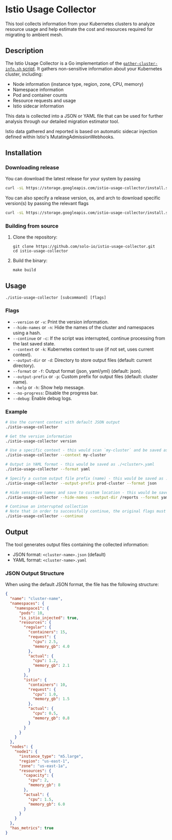 # Istio Usage Collector

This tool collects information from your Kubernetes clusters to analyze resource usage and help estimate the cost and resources required for migrating to ambient mesh.

## Description

The Istio Usage Collector is a Go implementation of the [`gather-cluster-info.sh` script](https://github.com/solo-io/scripts-public/blob/4c728ffca1babab525687063f99ac3e24fda3fa1/ambient-mesh/migration/v1/gather-cluster-info.sh). It gathers non-sensitive information about your Kubernetes cluster, including:

- Node information (instance type, region, zone, CPU, memory)
- Namespace information
- Pod and container counts
- Resource requests and usage
- Istio sidecar information

This data is collected into a JSON or YAML file that can be used for further analysis through our detailed migration estimator tool.

Istio data gathered and reported is based on automatic sidecar injection defined within Istio's MutatingAdmissionWebhooks.

## Installation

### Downloading release

You can download the latest release for your system by passing
```sh
curl -sL https://storage.googleapis.com/istio-usage-collector/install.sh | sh -
```

You can also specify a release version, os, and arch to download specific version(s) by passing the relevant flags
```sh
curl -sL https://storage.googleapis.com/istio-usage-collector/install.sh | sh -s -- --os darwin --arch arm64 --version latest
```

### Building from source

1. Clone the repository:
   ```
   git clone https://github.com/solo-io/istio-usage-collector.git
   cd istio-usage-collector
   ```

2. Build the binary:
   ```
   make build
   ```

## Usage

```
./istio-usage-collector [subcommand] [flags]
```

### Flags

- `--version` or `-v`: Print the version information.
- `--hide-names` or `-n`: Hide the names of the cluster and namespaces using a hash.
- `--continue` or `-c`: If the script was interrupted, continue processing from the last saved state.
- `--context` or `-k`: Kubernetes context to use (if not set, uses current context).
- `--output-dir` or `-d`: Directory to store output files (default: current directory).
- `--format` or `-f`: Output format (json, yaml/yml) (default: json).
- `--output-prefix` or `-p`: Custom prefix for output files (default: cluster name).
- `--help` or `-h`: Show help message.
- `--no-progress`: Disable the progress bar.
- `--debug`: Enable debug logs.

### Example

```bash
# Use the current context with default JSON output
./istio-usage-collector

# Get the version information
./istio-usage-collector version

# Use a specific context - this would scan `my-cluster` and be saved as ./my-cluster.json
./istio-usage-collector --context my-cluster

# Output in YAML format - this would be saved as ./<cluster>.yaml
./istio-usage-collector --format yaml

# Specify a custom output file prefix (name) - this would be saved as ./prod-cluster.json
./istio-usage-collector --output-prefix prod-cluster --format json

# Hide sensitive names and save to custom location - this would be saved as /reports/<hashed-cluster>.yaml
./istio-usage-collector --hide-names --output-dir /reports --format yaml

# Continue an interrupted collection
# Note that in order to successfully continue, the original flags must be passed as well.
./istio-usage-collector --continue
```

## Output

The tool generates output files containing the collected information:

- JSON format: `<cluster-name>.json` (default)
- YAML format: `<cluster-name>.yaml`

### JSON Output Structure

When using the default JSON format, the file has the following structure:

```json
{
  "name": "cluster-name",
  "namespaces": {
    "namespace1": {
      "pods": 10,
      "is_istio_injected": true,
      "resources": {
        "regular": {
          "containers": 15,
          "request": {
            "cpu": 2.5,
            "memory_gb": 4.0
          },
          "actual": {
            "cpu": 1.2,
            "memory_gb": 2.1
          }
        },
        "istio": {
          "containers": 10,
          "request": {
            "cpu": 1.0,
            "memory_gb": 1.5
          },
          "actual": {
            "cpu": 0.5,
            "memory_gb": 0.8
          }
        }
      }
    }
  },
  "nodes": {
    "node1": {
      "instance_type": "m5.large",
      "region": "us-east-1",
      "zone": "us-east-1a",
      "resources": {
        "capacity": {
          "cpu": 2,
          "memory_gb": 8
        },
        "actual": {
          "cpu": 1.5,
          "memory_gb": 6.0
        }
      }
    }
  },
  "has_metrics": true
}
```
